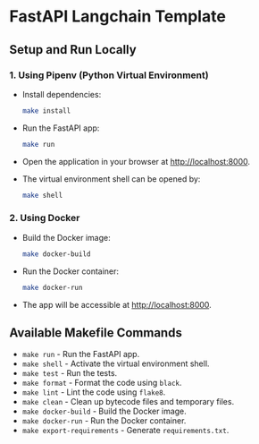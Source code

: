 # FastAPI Langchain Template

## Setup and Run Locally

### 1. **Using Pipenv (Python Virtual Environment)**

- Install dependencies:
  ```bash
  make install
  ```

- Run the FastAPI app:
  ```bash
  make run
  ```

- Open the application in your browser at [http://localhost:8000](http://localhost:8000).

- The virtual environment shell can be opened by:
  ```bash
  make shell
  ```

### 2. **Using Docker**

- Build the Docker image:
  ```bash
  make docker-build
  ```

- Run the Docker container:
  ```bash
  make docker-run
  ```

- The app will be accessible at [http://localhost:8000](http://localhost:8000).

## Available Makefile Commands

- `make run` - Run the FastAPI app.
- `make shell` - Activate the virtual environment shell.
- `make test` - Run the tests.
- `make format` - Format the code using `black`.
- `make lint` - Lint the code using `flake8`.
- `make clean` - Clean up bytecode files and temporary files.
- `make docker-build` - Build the Docker image.
- `make docker-run` - Run the Docker container.
- `make export-requirements` - Generate `requirements.txt`.
